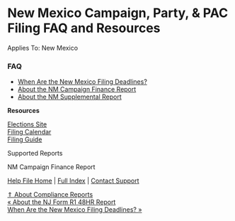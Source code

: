  New Mexico Campaign, Party, & PAC Filing FAQ and Resources
==========

Applies To: New Mexico

### FAQ ###

* [When Are the New Mexico Filing Deadlines?](https://ispolitical.com/When-Are-the-New-Mexico-Filing-Deadlines)
* [About the NM Campaign Finance Report](https://ispolitical.com/About-the-NM-Campaign-Finance-Report)
* [About the NM Supplemental Report](https://ispolitical.com/About-the-NM-Supplemental-Report)

**Resources**

[Elections Site  
](https://www.sos.nm.gov/candidate-and-campaigns/how-to-become-a-candidate/campaign-finance-reporting-information/)[Filing Calendar  
](https://www.sos.nm.gov/candidate-and-campaigns/how-to-become-a-candidate/campaign-finance-reporting-schedule/)[Filing Guide](https://www.sos.nm.gov/candidate-and-campaigns/2024-candidate-campagin-finance-reporting-guide/)

Supported Reports

NM Campaign Finance Report

[Help File Home](/help/) | [Full Index](/Help-File-Directory/) | [Contact Support](mailto:support@ISPolitical.com)

[⇑ About Compliance Reports](/About-Compliance-Reports)  
[« About the NJ Form R1 48HR Report](/About-the-NJ-Form-R1-48HR)  
[When Are the New Mexico Filing Deadlines? »](/When-Are-the-New-Mexico-Filing-Deadlines)